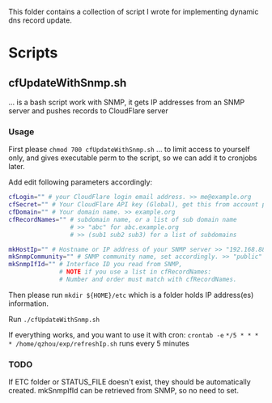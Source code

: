 This folder contains a collection of script I wrote for implementing dynamic dns record update. 

#   Scripts

##  cfUpdateWithSnmp.sh
... is a bash script work with SNMP, it gets IP addresses from an SNMP server and pushes records to CloudFlare server

### Usage
First please 
`chmod 700 cfUpdateWithSnmp.sh`
... to limit access to yourself only, and gives executable perm to the script, so we can add it to cronjobs later.

Add edit following parameters accordingly:

```bash
cfLogin="" # your CloudFlare login email address. >> me@example.org
cfSecret="" # Your CloudFlare API key (Global), get this from account page 
cfDomain="" # Your domain name. >> example.org
cfRecordNames="" # subdomain name, or a list of sub domain name
                 # >> "abc" for abc.example.org
                 # >> (sub1 sub2 sub3) for a list of subdomains

mkHostIp="" # Hostname or IP address of your SNMP server >> "192.168.88.1"
mkSnmpCommunity="" # SNMP community name, set accordingly. >> "public"
mkSnmpIfId="" # Interface ID you read from SNMP, 
              # NOTE if you use a list in cfRecordNames:
              # Number and order must match with cfRecordNames.
```

Then please run
`mkdir ${HOME}/etc`
which is a folder holds IP address(es) information.

Run
`./cfUpdateWithSnmp.sh`

If everything works, and you want to use it with cron:
`crontab -e`
`*/5 * * * * /home/qzhou/exp/refreshIp.sh`
runs every 5 minutes

### TODO
If ETC folder or STATUS_FILE doesn't exist, they should be automatically created.
mkSnmpIfId can be retrieved from SNMP, so no need to set.



